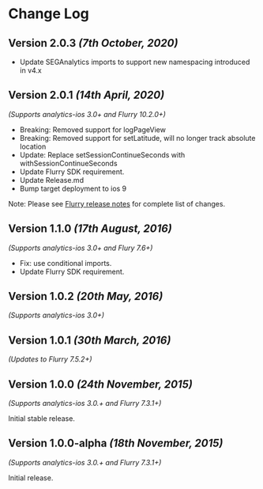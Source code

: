 Change Log
==========

Version 2.0.3 *(7th October, 2020)*
-------------------------------------------
* Update SEGAnalytics imports to support new namespacing introduced in v4.x

Version 2.0.1 *(14th April, 2020)*
-------------------------------------------
*(Supports analytics-ios 3.0+ and Flurry 10.2.0+)*

  * Breaking: Removed support for logPageView
  * Breaking: Removed support for setLatitude, will no longer track absolute location
  * Update: Replace setSessionContinueSeconds with withSessionContinueSeconds
  * Update Flurry SDK requirement.
  * Update Release.md
  * Bump target deployment to ios 9

  Note: Please see [Flurry release notes](https://developer.yahoo.com/flurry/docs/releasenotes/ios/#version-10-2-0-1-08-2020) for complete list of changes.

Version 1.1.0 *(17th August, 2016)*
-------------------------------------------
*(Supports analytics-ios 3.0+ and Flury 7.6+)*

  * Fix: use conditional imports.
  * Update Flurry SDK requirement.

Version 1.0.2 *(20th May, 2016)*
-------------------------------------------
*(Supports analytics-ios 3.0+)*

Version 1.0.1 *(30th March, 2016)*
-------------------------------------------
*(Updates to Flurry 7.5.2+)*

Version 1.0.0 *(24th November, 2015)*
-------------------------------------------
*(Supports analytics-ios 3.0.+ and Flurry 7.3.1+)*

Initial stable release.

Version 1.0.0-alpha *(18th November, 2015)*
-------------------------------------------
*(Supports analytics-ios 3.0.+ and Flurry 7.3.1+)*

Initial release.
